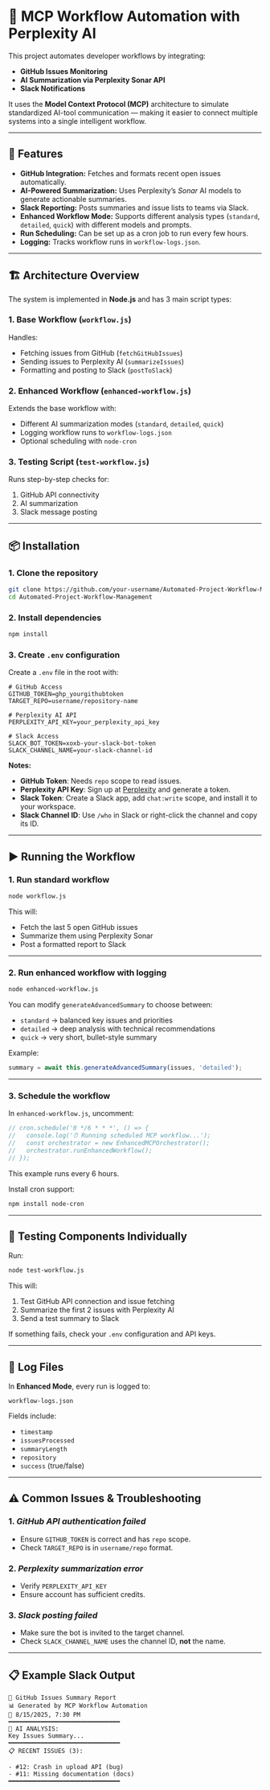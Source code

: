 


# 🚀 MCP Workflow Automation with Perplexity AI

This project automates developer workflows by integrating:

- **GitHub Issues Monitoring**
- **AI Summarization via Perplexity Sonar API**
- **Slack Notifications**

It uses the **Model Context Protocol (MCP)** architecture to simulate standardized AI-tool communication — making it easier to connect multiple systems into a single intelligent workflow.

---

## 🌟 Features

- **GitHub Integration:** Fetches and formats recent open issues automatically.
- **AI-Powered Summarization:** Uses Perplexity’s *Sonar* AI models to generate actionable summaries.
- **Slack Reporting:** Posts summaries and issue lists to teams via Slack.
- **Enhanced Workflow Mode:** Supports different analysis types (`standard`, `detailed`, `quick`) with different models and prompts.
- **Run Scheduling:** Can be set up as a cron job to run every few hours.
- **Logging:** Tracks workflow runs in `workflow-logs.json`.

---

## 🏗 Architecture Overview

The system is implemented in **Node.js** and has 3 main script types:

### 1. **Base Workflow (`workflow.js`)**
Handles:
- Fetching issues from GitHub (`fetchGitHubIssues`)
- Sending issues to Perplexity AI (`summarizeIssues`)
- Formatting and posting to Slack (`postToSlack`)

### 2. **Enhanced Workflow (`enhanced-workflow.js`)**
Extends the base workflow with:
- Different AI summarization modes (`standard`, `detailed`, `quick`)
- Logging workflow runs to `workflow-logs.json`
- Optional scheduling with `node-cron`

### 3. **Testing Script (`test-workflow.js`)**
Runs step-by-step checks for:
1. GitHub API connectivity
2. AI summarization
3. Slack message posting

---

## 📦 Installation

### 1. Clone the repository
```bash
git clone https://github.com/your-username/Automated-Project-Workflow-Management.git
cd Automated-Project-Workflow-Management
```

### 2. Install dependencies
```bash
npm install
```

### 3. Create `.env` configuration
Create a `.env` file in the root with:

```env
# GitHub Access
GITHUB_TOKEN=ghp_yourgithubtoken
TARGET_REPO=username/repository-name

# Perplexity AI API
PERPLEXITY_API_KEY=your_perplexity_api_key

# Slack Access
SLACK_BOT_TOKEN=xoxb-your-slack-bot-token
SLACK_CHANNEL_NAME=your-slack-channel-id
```

**Notes:**
- **GitHub Token**: Needs `repo` scope to read issues.
- **Perplexity API Key**: Sign up at [Perplexity](https://perplexity.ai) and generate a token.
- **Slack Token**: Create a Slack app, add `chat:write` scope, and install it to your workspace.
- **Slack Channel ID**: Use `/who` in Slack or right-click the channel and copy its ID.

---

## ▶️ Running the Workflow

### 1. Run standard workflow
```bash
node workflow.js
```
This will:
- Fetch the last 5 open GitHub issues
- Summarize them using Perplexity Sonar
- Post a formatted report to Slack

---

### 2. Run enhanced workflow with logging
```bash
node enhanced-workflow.js
```
You can modify `generateAdvancedSummary` to choose between:
- `standard` → balanced key issues and priorities
- `detailed` → deep analysis with technical recommendations
- `quick` → very short, bullet-style summary

Example:
```javascript
summary = await this.generateAdvancedSummary(issues, 'detailed');
```

---

### 3. Schedule the workflow
In `enhanced-workflow.js`, uncomment:
```javascript
// cron.schedule('0 */6 * * *', () => {
//   console.log('⏰ Running scheduled MCP workflow...');
//   const orchestrator = new EnhancedMCPOrchestrator();
//   orchestrator.runEnhancedWorkflow();
// });
```
This example runs every 6 hours.

Install cron support:
```bash
npm install node-cron
```

---

## 🧪 Testing Components Individually

Run:
```bash
node test-workflow.js
```
This will:
1. Test GitHub API connection and issue fetching
2. Summarize the first 2 issues with Perplexity AI
3. Send a test summary to Slack

If something fails, check your `.env` configuration and API keys.

---

## 📂 Log Files

In **Enhanced Mode**, every run is logged to:
```text
workflow-logs.json
```
Fields include:
- `timestamp`
- `issuesProcessed`
- `summaryLength`
- `repository`
- `success` (true/false)

---

## ⚠️ Common Issues & Troubleshooting

### 1. *GitHub API authentication failed*
- Ensure `GITHUB_TOKEN` is correct and has `repo` scope.
- Check `TARGET_REPO` is in `username/repo` format.

### 2. *Perplexity summarization error*
- Verify `PERPLEXITY_API_KEY`
- Ensure account has sufficient credits.

### 3. *Slack posting failed*
- Make sure the bot is invited to the target channel.
- Check `SLACK_CHANNEL_NAME` uses the channel ID, **not** the name.

---

## 📋 Example Slack Output

```
🚀 GitHub Issues Summary Report
📊 Generated by MCP Workflow Automation
📅 8/15/2025, 7:30 PM
━━━━━━━━━━━━━━━━━━━━━━━━━━━━━━━
🤖 AI ANALYSIS:
Key Issues Summary...
━━━━━━━━━━━━━━━━━━━━━━━━━━━━━━━
📋 RECENT ISSUES (3):

- #12: Crash in upload API (bug)
- #11: Missing documentation (docs)
━━━━━━━━━━━━━━━━━━━━━━━━━━━━━━━
